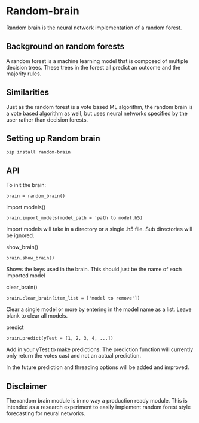 # Random-brain

Random brain is the neural network implementation of a random forest.

## Background on random forests
A random forest is a machine learning model that is composed of multiple decision trees. These trees in the forest all predict an outcome and the majority rules.

## Similarities
Just as the random forest is a vote based ML algorithm, the random brain is a vote based algorithm as well, but uses neural networks specified by the user rather than decision forests.

## Setting up Random brain
```
pip install random-brain
```

## API
To init the brain:
```
brain = random_brain()
```

import models()
```
brain.import_models(model_path = 'path to model.h5)
```
Import models will take in a directory or a single .h5 file. Sub directories will be ignored.

show_brain()
```
brain.show_brain()
```
Shows the keys used in the brain. This should just be the name of each imported model


clear_brain()
```
brain.clear_brain(item_list = ['model to remove'])
```
Clear a single model or more by entering in the model name as a list. Leave blank to clear all models.

predict
```
brain.predict(yTest = [1, 2, 3, 4, ...])
```
Add in your yTest to make predictions. The prediction function will currently only return the votes cast and not an actual prediction.

In the future prediction and threading options will be added and improved.

## Disclaimer
The random brain module is in no way a production ready module. This is intended as a research experiment to easily implement random forest style forecasting for neural networks. 
